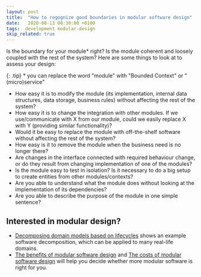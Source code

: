 ```yaml
---
layout: post
title:  "How to regognize good boundaries in modular software design"
date:   2020-08-13 08:30:00 +0100
tags:  development modular-design
skip_related: true
---
```


Is the boundary for your module* right? Is the module coherent and loosely
coupled with the rest of the system? Here are some things to look at to assess
your design:

{: .tip}
\* you can replace the word "module" with "Bounded Context" or
"(micro)service"

- How easy it is to modify the module (its implementation, internal data
  structures, data storage, business rules) without affecting the rest of the
  system?
- How easy it is to change the integration with other modules. If we
  use/communicate with X from our module, could we easily replace X with Y
  (providing similar functionality)?
- Would it be easy to replace the module with off-the-shelf software without
  affecting the rest of the system?
- How easy is it to remove the module when the business need is no longer there?
- Are changes in the interface connected with required behaviour change, or do
  they result from changing implementation of one of the modules?
- Is the module easy to test in isolation? Is it necessary to do a big setup to
  create entities from other modules/contexts?
- Are you able to understand what the module does without looking at the
  implementation of its dependencies?
- Are you able to describe the purpose of the module in one simple sentence?


## Interested in modular design?
- [Decomposing domain models based on
  lifecycles](/2020/06/24/decomposing-models-lifecycle.html) shows an example
  software decomposition, which can be applied to many real-life domains.
- [The benefits of modular software
  design](/2020/06/02/modular-software-design-benefits.html) and [The costs of
  modular software design](/2020/05/28/costs-of-modular-software-design.html)
  will help you decide whether more modular software is right for you.
